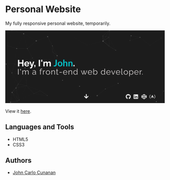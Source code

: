 # Personal Website

My fully responsive personal website, temporarily.

![portfolio hero section](assets/images/Portfolio_2020.png)

View it [here](https://github.thecodingjohn.com/portfolio-2020/).

## Languages and Tools

- HTML5
- CSS3

## Authors

- [John Carlo Cunanan](https://github.com/theCodingJohn)
